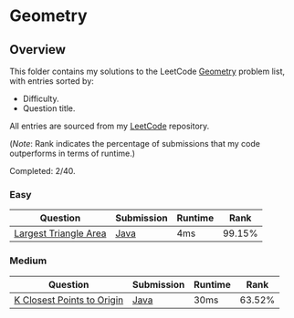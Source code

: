 # Geometry

## Overview
This folder contains my solutions to the LeetCode [Geometry](https://leetcode.com/problem-list/geometry/) problem list,
with entries sorted by:
- Difficulty.
- Question title.

All entries are sourced from my [LeetCode](https://github.com/shumarb/leetcode) repository.

(*Note*: Rank indicates the percentage of submissions that my code outperforms in terms of runtime.)

Completed: 2/40.

### Easy
| Question                                                                                                                                                          | Submission                                                                                                                   | Runtime | Rank   |
|-------------------------------------------------------------------------------------------------------------------------------------------------------------------|------------------------------------------------------------------------------------------------------------------------------|---------|--------|
| [Largest Triangle Area](https://leetcode.com/problems/largest-triangle-area/description/)                                                                         | [Java](https://github.com/shumarb/leetcode/blob/main/submissions/java/LargestTriangleArea.java)                              | 4ms     | 99.15% |

### Medium
| Question                                                                                            | Submission                                                                                         | Runtime | Rank   |
|-----------------------------------------------------------------------------------------------------|----------------------------------------------------------------------------------------------------|---------|--------|
| [K Closest Points to Origin](https://leetcode.com/problems/k-closest-points-to-origin/description/) | [Java](https://github.com/shumarb/leetcode/blob/main/submissions/java/KClosestPointsToOrigin.java) | 30ms    | 63.52% |
